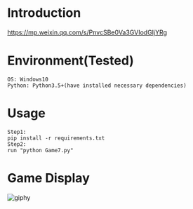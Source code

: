 # Introduction
https://mp.weixin.qq.com/s/PnvcSBe0Va3GVIodGIjYRg

# Environment(Tested)
```
OS: Windows10
Python: Python3.5+(have installed necessary dependencies)
```

# Usage
```
Step1:
pip install -r requirements.txt
Step2:
run "python Game7.py"
```

# Game Display
![giphy](effect/running.gif)
